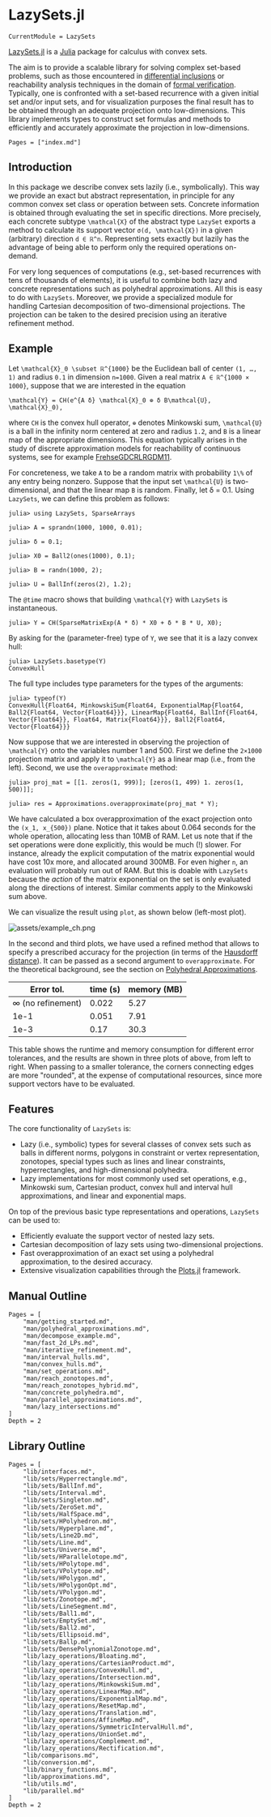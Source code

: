# LazySets.jl

```@meta
CurrentModule = LazySets
```

[LazySets.jl](http://github.com/JuliaReach/LazySets.jl) is a [Julia](http://julialang.org) package for calculus with convex
sets.

The aim is to provide a scalable library for solving complex set-based problems,
such as those encountered in
[differential inclusions](https://en.wikipedia.org/wiki/Differential_inclusion)
or reachability analysis techniques in the domain of
[formal verification](https://en.wikipedia.org/wiki/Formal_verification).
Typically, one is confronted with a set-based recurrence with a given initial
set and/or input sets, and for visualization purposes the final result has to be
obtained through an adequate projection onto low-dimensions.
This library implements types to construct set formulas and methods to
efficiently and accurately approximate the projection in low-dimensions.

```@contents
Pages = ["index.md"]
```

## Introduction

In this package we describe convex sets lazily (i.e., symbolically).
This way we provide an exact but abstract representation, in principle for any
common convex set class or operation between sets.
Concrete information is obtained through evaluating the set in specific
directions.
More precisely, each concrete subtype ``\mathcal{X}`` of the abstract type
`LazySet` exports a method to calculate its support vector
``σ(d, \mathcal{X})`` in a given (arbitrary) direction ``d ∈ ℝ^n``.
Representing sets exactly but lazily has the advantage of being able to perform
only the required operations on-demand.

For very long sequences of computations (e.g., set-based recurrences with tens
of thousands of elements), it is useful to combine both lazy and concrete
representations such as polyhedral approximations.
All this is easy to do with `LazySets`.
Moreover, we provide a specialized module for handling Cartesian decomposition
of two-dimensional projections.
The projection can be taken to the desired precision using an iterative
refinement method.

## Example

Let ``\mathcal{X}_0 \subset ℝ^{1000}`` be the Euclidean ball of center
``(1, …, 1)`` and radius ``0.1`` in dimension ``n=1000``.
Given a real matrix ``A ∈ ℝ^{1000 × 1000}``, suppose that we are
interested in the equation

``\mathcal{Y} = CH(e^{A δ} \mathcal{X}_0 ⊕ δ B\mathcal{U}, \mathcal{X}_0),``

where ``CH`` is the convex hull operator, ``⊕`` denotes Minkowski sum, ``\mathcal{U}``
is a ball in the infinity norm centered at zero and radius ``1.2``, and ``B`` is a
linear map of the appropriate dimensions.
This equation typically arises in the study of discrete approximation models for
reachability of continuous systems, see for example [FrehseGDCRLRGDM11](@citet).

For concreteness, we take ``A`` to be a random matrix with probability ``1\%`` of
any entry being nonzero.
Suppose that the input set ``\mathcal{U}`` is two-dimensional, and that the linear
map ``B`` is random.
Finally, let δ = 0.1.
Using `LazySets`, we can define this problem as follows:

```jldoctest index_label
julia> using LazySets, SparseArrays

julia> A = sprandn(1000, 1000, 0.01);

julia> δ = 0.1;

julia> X0 = Ball2(ones(1000), 0.1);

julia> B = randn(1000, 2);

julia> U = BallInf(zeros(2), 1.2);
```

The `@time` macro shows that building ``\mathcal{Y}`` with `LazySets` is
instantaneous.

```jldoctest index_label
julia> Y = CH(SparseMatrixExp(A * δ) * X0 + δ * B * U, X0);
```

By asking for the (parameter-free) type of `Y`, we see that it is a lazy convex
hull:

```jldoctest index_label
julia> LazySets.basetype(Y)
ConvexHull
```

The full type includes type parameters for the types of the arguments:

```jldoctest index_label
julia> typeof(Y)
ConvexHull{Float64, MinkowskiSum{Float64, ExponentialMap{Float64, Ball2{Float64, Vector{Float64}}}, LinearMap{Float64, BallInf{Float64, Vector{Float64}}, Float64, Matrix{Float64}}}, Ball2{Float64, Vector{Float64}}}
```

Now suppose that we are interested in observing the projection of ``\mathcal{Y}``
onto the variables number 1 and 500.
First we define the ``2×1000`` projection matrix and apply it to ``\mathcal{Y}`` as
a linear map (i.e., from the left).
Second, we use the `overapproximate` method:

```jldoctest index_label
julia> proj_mat = [[1. zeros(1, 999)]; [zeros(1, 499) 1. zeros(1, 500)]];

julia> res = Approximations.overapproximate(proj_mat * Y);
```

We have calculated a box overapproximation of the exact projection onto the
``(x_1, x_{500})`` plane.
Notice that it takes about 0.064 seconds for the whole operation, allocating
less than 10MB of RAM.
Let us note that if the set operations were done explicitly, this would be much
(!) slower.
For instance, already the explicit computation of the matrix exponential would
have cost 10x more, and allocated around 300MB.
For even higher ``n``, an evaluation will probably run out of RAM.
But this is doable with `LazySets` because the *action* of the matrix
exponential on the set is only evaluated along the directions of interest.
Similar comments apply to the Minkowski sum above.

We can visualize the result using `plot`, as shown below (left-most plot).

![assets/example_ch.png](assets/example_ch.png)

In the second and third plots, we have used a refined method that allows to
specify a prescribed accuracy for the projection (in terms of the
[Hausdorff distance](https://en.wikipedia.org/wiki/Hausdorff_distance)).
It can be passed as a second argument to `overapproximate`.
For the theoretical background, see the section on [Polyhedral Approximations](@ref).

|Error tol.|time (s)|memory (MB)|
|------|------|------|
|∞ (no refinement)|0.022|5.27|
|1e-1|0.051|7.91|
|1e-3|0.17|30.3|

This table shows the runtime and memory consumption for different error
tolerances, and the results are shown in three plots of above, from left to
right.
When passing to a smaller tolerance, the corners connecting edges are more
"rounded", at the expense of computational resources, since more support vectors
have to be evaluated.

## Features

The core functionality of `LazySets` is:

- Lazy (i.e., symbolic) types for several classes of convex sets such as balls
  in different norms, polygons in constraint or vertex representation,
  zonotopes, special types such as lines and linear constraints,
  hyperrectangles, and high-dimensional polyhedra.
- Lazy implementations for most commonly used set operations, e.g., Minkowski
  sum, Cartesian product, convex hull and interval hull approximations, and
  linear and exponential maps.

On top of the previous basic type representations and operations, `LazySets` can
be used to:

- Efficiently evaluate the support vector of nested lazy sets.
- Cartesian decomposition of lazy sets using two-dimensional projections.
- Fast overapproximation of an exact set using a polyhedral approximation, to
  the desired accuracy.
- Extensive visualization capabilities through the
  [Plots.jl](http://docs.juliaplots.org/latest/) framework.

## Manual Outline

```@contents
Pages = [
    "man/getting_started.md",
    "man/polyhedral_approximations.md",
    "man/decompose_example.md",
    "man/fast_2d_LPs.md",
    "man/iterative_refinement.md",
    "man/interval_hulls.md",
    "man/convex_hulls.md",
    "man/set_operations.md",
    "man/reach_zonotopes.md",
    "man/reach_zonotopes_hybrid.md",
    "man/concrete_polyhedra.md",
    "man/parallel_approximations.md",
    "man/lazy_intersections.md"
]
Depth = 2
```

## Library Outline

```@contents
Pages = [
    "lib/interfaces.md",
    "lib/sets/Hyperrectangle.md",
    "lib/sets/BallInf.md",
    "lib/sets/Interval.md",
    "lib/sets/Singleton.md",
    "lib/sets/ZeroSet.md",
    "lib/sets/HalfSpace.md",
    "lib/sets/HPolyhedron.md",
    "lib/sets/Hyperplane.md",
    "lib/sets/Line2D.md",
    "lib/sets/Line.md",
    "lib/sets/Universe.md",
    "lib/sets/HParallelotope.md",
    "lib/sets/HPolytope.md",
    "lib/sets/VPolytope.md",
    "lib/sets/HPolygon.md",
    "lib/sets/HPolygonOpt.md",
    "lib/sets/VPolygon.md",
    "lib/sets/Zonotope.md",
    "lib/sets/LineSegment.md",
    "lib/sets/Ball1.md",
    "lib/sets/EmptySet.md",
    "lib/sets/Ball2.md",
    "lib/sets/Ellipsoid.md",
    "lib/sets/Ballp.md",
    "lib/sets/DensePolynomialZonotope.md",
    "lib/lazy_operations/Bloating.md",
    "lib/lazy_operations/CartesianProduct.md",
    "lib/lazy_operations/ConvexHull.md",
    "lib/lazy_operations/Intersection.md",
    "lib/lazy_operations/MinkowskiSum.md",
    "lib/lazy_operations/LinearMap.md",
    "lib/lazy_operations/ExponentialMap.md",
    "lib/lazy_operations/ResetMap.md",
    "lib/lazy_operations/Translation.md",
    "lib/lazy_operations/AffineMap.md",
    "lib/lazy_operations/SymmetricIntervalHull.md",
    "lib/lazy_operations/UnionSet.md",
    "lib/lazy_operations/Complement.md",
    "lib/lazy_operations/Rectification.md",
    "lib/comparisons.md",
    "lib/conversion.md",
    "lib/binary_functions.md",
    "lib/approximations.md",
    "lib/utils.md",
    "lib/parallel.md"
]
Depth = 2
```
